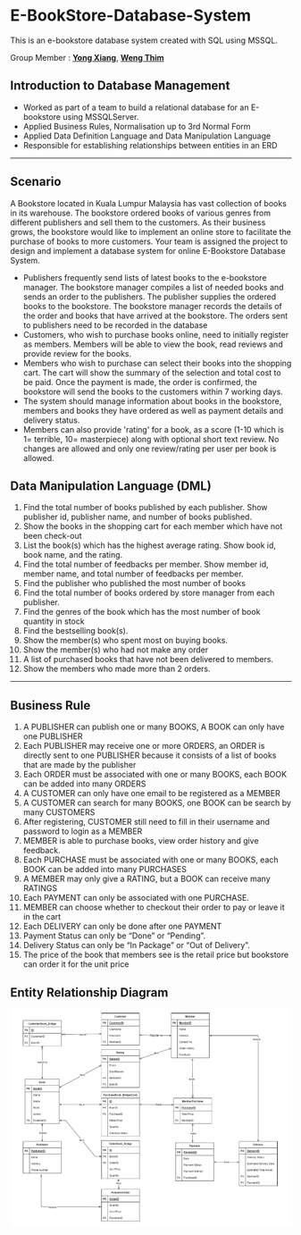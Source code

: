 # E-BookStore-Database-System

This is an e-bookstore database system created with SQL using MSSQL.

Group Member : <a href="https://github.com/AdaMC2212">**Yong Xiang**</a>, <a href="https://github.com/sebasdiii">**Weng Thim**</a> 

## Introduction to Database Management

- Worked as part of a team to build a relational database for an E-bookstore using MSSQLServer. 
- Applied Business Rules, Normalisation up to 3rd Normal Form
- Applied Data Definition Language and Data Manipulation Language
- Responsible for establishing relationships between entities in an ERD

---

## Scenario

A Bookstore located in Kuala Lumpur Malaysia has vast collection of books in its warehouse. The bookstore ordered books of various genres from different publishers and sell them to the customers. As their business grows, the bookstore would like to implement an online store to facilitate the purchase of books to more customers. Your team is assigned the project to design and implement a database system for online E-Bookstore Database System. 


- Publishers frequently send lists of latest books to the e-bookstore manager. The bookstore manager compiles a list of needed books and sends an order to the publishers. The publisher supplies the ordered books to the bookstore. The bookstore manager records the details of the order and books that have arrived at the bookstore. The orders sent to publishers need to be recorded in the database 
- Customers, who wish to purchase books online, need to initially register as members. Members will be able to view the book, read reviews and provide review for the books.
- Members who wish to purchase can select their books into the shopping cart. The cart will show the summary of the selection and total cost to be paid. Once the payment is made, the order is confirmed, the bookstore will send the books to the customers within 7 working days.
- The system should manage information about books in the bookstore, members and books they have ordered as well as payment details and delivery status.
- Members can also provide 'rating' for a book, as a score (1-10 which is 1= terrible, 10= masterpiece) along with optional short text review. No changes are allowed and only one review/rating per user per book is allowed.

## Data Manipulation Language (DML)

1. Find the total number of books published by each publisher. Show publisher id, publisher name, and number of books published.
2. Show the books in the shopping cart for each member which have not been check-out
3. List the book(s) which has the highest average rating. Show book id, book name, and the rating.
4. Find the total number of feedbacks per member. Show member id, member name, and total number of feedbacks per member.
5. Find the publisher who published the most number of books
6. Find the total number of books ordered by store manager from each publisher.
7. Find the genres of the book which has the most number of book quantity in stock
8. Find the bestselling book(s).
9. Show the member(s) who spent most on buying books.
10. Show the member(s) who had not make any order
11. A list of purchased books that have not been delivered to members. 
12. Show the members who made more than 2 orders.

---

## Business Rule

1. A PUBLISHER can publish one or many BOOKS, A BOOK can only have one 
PUBLISHER  
2. Each PUBLISHER may receive one or more ORDERS, an ORDER is directly sent to 
one PUBLISHER because it consists of a list of books that are made by the publisher  
3. Each ORDER must be associated with one or many BOOKS, each BOOK can be added 
into many ORDERS  
4. A CUSTOMER can only have one email to be registered as a MEMBER  
5. A CUSTOMER can search for many BOOKS, one BOOK can be search by many 
CUSTOMERS 
6. After registering, CUSTOMER still need to fill in their username and password to login 
as a MEMBER  
7. MEMBER is able to purchase books, view order history and give feedback.  
8. Each PURCHASE must be associated with one or many BOOKS, each BOOK can be 
added into many PURCHASES 
9. A MEMBER may only give a RATING, but a BOOK can receive many RATINGS  
10. Each PAYMENT can only be associated with one PURCHASE.  
11. MEMBER can choose whether to checkout their order to pay or leave it in the cart 
12. Each DELIVERY can only be done after one PAYMENT  
13. Payment Status can only be “Done” or “Pending”.  
14. Delivery Status can only be “In Package” or “Out of Delivery”.  
15. The price of the book that members see is the retail price but bookstore can order it for 
the unit price

## Entity Relationship Diagram

![Entity Relationship Diagram for e-bookstore database system](ERD.png)
